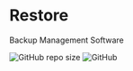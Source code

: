 # Restore
Backup Management Software

![GitHub repo size](https://img.shields.io/github/repo-size/TeamCoeus/Restore)
![GitHub](https://img.shields.io/github/license/TeamCoeus/Restore)
